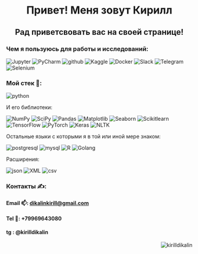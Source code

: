 <h1 align="center">Привет! Меня зовут Кирилл</h1>
<h2 align="center">Рад приветсвовать вас на своей странице!</h2>

### Чем я пользуюсь для работы и исследований:

![Jupyter](https://img.shields.io/badge/-Jupyter-090909?style=for-the-badge&logo=Jupyter)
![PyCharm](https://img.shields.io/badge/-PyCharm-090909?style=for-the-badge&logo=PyCharm)
![github](https://img.shields.io/badge/-github-090909?style=for-the-badge&logo=github)
![Kaggle](https://img.shields.io/badge/-Kaggle-090909?style=for-the-badge&logo=Kaggle)
![Docker](https://img.shields.io/badge/-Docker-090909?style=for-the-badge&logo=Docker)
![Slack](https://img.shields.io/badge/-Slack-090909?style=for-the-badge&logo=Slack)
![Telegram](https://img.shields.io/badge/-Telegram-090909?style=for-the-badge&logo=Telegram)
![Selenium](https://img.shields.io/badge/-Selenium-090909?style=for-the-badge&logo=Selenium)

### Мой стек 💪:
![python](https://img.shields.io/badge/-python-090909?style=for-the-badge&logo=python) 

И его библиотеки:

![NumPy](https://img.shields.io/badge/-NumPy-090909?style=for-the-badge&logo=NumPy)
![SciPy](https://img.shields.io/badge/-SciPy-090909?style=for-the-badge&logo=SciPy)
![Pandas](https://img.shields.io/badge/-Pandas-090909?style=for-the-badge&logo=Pandas)
![Matplotlib](https://img.shields.io/badge/-Matplotlib-090909?style=for-the-badge&logo=Matplotlib)
![Seaborn](https://img.shields.io/badge/-Seaborn-090909?style=for-the-badge&logo=Seaborn)
![Scikitlearn](https://img.shields.io/badge/-Scikitlearn-090909?style=for-the-badge&logo=Scikitlearn)
![TensorFlow](https://img.shields.io/badge/-TensorFlow-090909?style=for-the-badge&logo=TensorFlow)
![PyTorch](https://img.shields.io/badge/-PyTorch-090909?style=for-the-badge&logo=PyTorch)
![Keras](https://img.shields.io/badge/-Keras-090909?style=for-the-badge&logo=Keras)
![NLTK](https://img.shields.io/badge/-NLTK-090909?style=for-the-badge&logo=NLTK)

Остальные языки с которыми я в той или иной мере знаком:

![postgresql](https://img.shields.io/badge/-postgresql-090909?style=for-the-badge&logo=postgresql)
![mysql](https://img.shields.io/badge/-mysql-090909?style=for-the-badge&logo=mysql)
![R](https://img.shields.io/badge/-R-090909?style=for-the-badge&logo=R) 
![Golang](https://img.shields.io/badge/-Golang-090909?style=for-the-badge&logo=Golang) 

Расширения:

![json](https://img.shields.io/badge/-json-090909?style=for-the-badge&logo=json)
![XML](https://img.shields.io/badge/-XML-090909?style=for-the-badge&logo=XML)
![csv](https://img.shields.io/badge/-csv-090909?style=for-the-badge&logo=csv)

### Контакты ✍:

#### Email 📫: dikalinkirill@gmail.com
#### Tel 📱: +79969643080
#### tg : @kirilldikalin


<p align="right"> <img src="https://komarev.com/ghpvc/?username=kirilldikalin&label=Profile%20views&color=0e75b6&style=flat" alt="kirilldikalin" /> </p>
